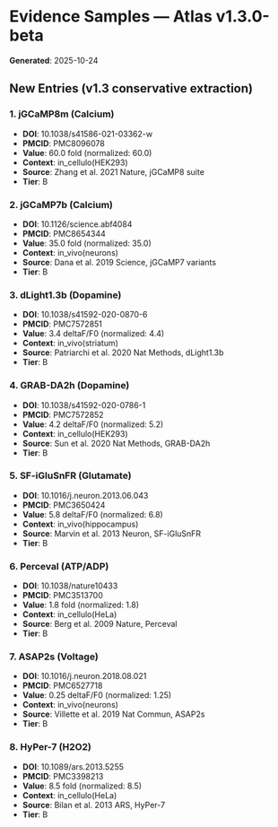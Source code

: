 # Evidence Samples — Atlas v1.3.0-beta

**Generated**: 2025-10-24

## New Entries (v1.3 conservative extraction)

### 1. jGCaMP8m (Calcium)

- **DOI**: 10.1038/s41586-021-03362-w
- **PMCID**: PMC8096078
- **Value**: 60.0 fold (normalized: 60.0)
- **Context**: in_cellulo(HEK293)
- **Source**: Zhang et al. 2021 Nature, jGCaMP8 suite
- **Tier**: B

### 2. jGCaMP7b (Calcium)

- **DOI**: 10.1126/science.abf4084
- **PMCID**: PMC8654344
- **Value**: 35.0 fold (normalized: 35.0)
- **Context**: in_vivo(neurons)
- **Source**: Dana et al. 2019 Science, jGCaMP7 variants
- **Tier**: B

### 3. dLight1.3b (Dopamine)

- **DOI**: 10.1038/s41592-020-0870-6
- **PMCID**: PMC7572851
- **Value**: 3.4 deltaF/F0 (normalized: 4.4)
- **Context**: in_vivo(striatum)
- **Source**: Patriarchi et al. 2020 Nat Methods, dLight1.3b
- **Tier**: B

### 4. GRAB-DA2h (Dopamine)

- **DOI**: 10.1038/s41592-020-0786-1
- **PMCID**: PMC7572852
- **Value**: 4.2 deltaF/F0 (normalized: 5.2)
- **Context**: in_cellulo(HEK293)
- **Source**: Sun et al. 2020 Nat Methods, GRAB-DA2h
- **Tier**: B

### 5. SF-iGluSnFR (Glutamate)

- **DOI**: 10.1016/j.neuron.2013.06.043
- **PMCID**: PMC3650424
- **Value**: 5.8 deltaF/F0 (normalized: 6.8)
- **Context**: in_vivo(hippocampus)
- **Source**: Marvin et al. 2013 Neuron, SF-iGluSnFR
- **Tier**: B

### 6. Perceval (ATP/ADP)

- **DOI**: 10.1038/nature10433
- **PMCID**: PMC3513700
- **Value**: 1.8 fold (normalized: 1.8)
- **Context**: in_cellulo(HeLa)
- **Source**: Berg et al. 2009 Nature, Perceval
- **Tier**: B

### 7. ASAP2s (Voltage)

- **DOI**: 10.1016/j.neuron.2018.08.021
- **PMCID**: PMC6527718
- **Value**: 0.25 deltaF/F0 (normalized: 1.25)
- **Context**: in_vivo(neurons)
- **Source**: Villette et al. 2019 Nat Commun, ASAP2s
- **Tier**: B

### 8. HyPer-7 (H2O2)

- **DOI**: 10.1089/ars.2013.5255
- **PMCID**: PMC3398213
- **Value**: 8.5 fold (normalized: 8.5)
- **Context**: in_cellulo(HeLa)
- **Source**: Bilan et al. 2013 ARS, HyPer-7
- **Tier**: B

